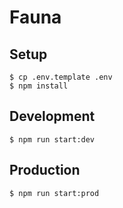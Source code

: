 # Fauna
## Setup

```
$ cp .env.template .env
$ npm install
```

## Development

```
$ npm run start:dev
```

## Production

```
$ npm run start:prod
```